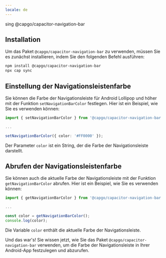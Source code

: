 ```yaml
---
locale: de
---
```


sing @capgo/capacitor-navigation-bar

## Installation

Um das Paket `@capgo/capacitor-navigation-bar` zu verwenden, müssen Sie es zunächst installieren, indem Sie den folgenden Befehl ausführen:

```bash
npm install @capgo/capacitor-navigation-bar
npx cap sync
```

## Einstellung der Navigationsleistenfarbe

Sie können die Farbe der Navigationsleiste für Android Lollipop und höher mit der Funktion `setNavigationBarColor` festlegen. Hier ist ein Beispiel, wie Sie es verwenden können:

```typescript
import { setNavigationBarColor } from '@capgo/capacitor-navigation-bar';

...

setNavigationBarColor({ color: '#FF0000' });
```

Der Parameter `color` ist ein String, der die Farbe der Navigationsleiste darstellt.

## Abrufen der Navigationsleistenfarbe

Sie können auch die aktuelle Farbe der Navigationsleiste mit der Funktion `getNavigationBarColor` abrufen. Hier ist ein Beispiel, wie Sie es verwenden können:

```typescript
import { getNavigationBarColor } from '@capgo/capacitor-navigation-bar';

...

const color = getNavigationBarColor();
console.log(color);
```

Die Variable `color` enthält die aktuelle Farbe der Navigationsleiste.

Und das war's! Sie wissen jetzt, wie Sie das Paket `@capgo/capacitor-navigation-bar` verwenden, um die Farbe der Navigationsleiste in Ihrer Android-App festzulegen und abzurufen.
